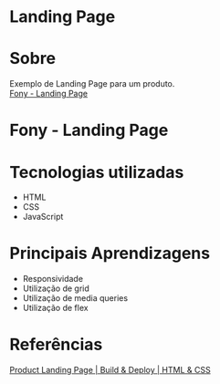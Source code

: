 # Landing Page

# Sobre
 Exemplo de Landing Page para um produto. <br>
 [Fony - Landing Page](https://exemplo-landing-page.netlify.app/)
 
# Fony - Landing Page

# Tecnologias utilizadas

* HTML
* CSS
* JavaScript

# Principais Aprendizagens
* Responsividade
* Utilização de grid
* Utilização de media queries
* Utilização de flex

# Referências 
[Product Landing Page | Build & Deploy | HTML & CSS](https://www.youtube.com/watch?v=61R5kn_kYwY&list=PLyMSASReZkcvvzwBsLzGSZcNvQZn-evlg&index=11)
